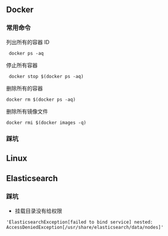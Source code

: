 ## Docker
### 常用命令
列出所有的容器 ID
```shell
 docker ps -aq
```
停止所有容器
```shell
 docker stop $(docker ps -aq)
```

删除所有的容器
```shell
docker rm $(docker ps -aq)
```

删除所有镜像文件
```shell
docker rmi $(docker images -q)
```

### 踩坑

## Linux


## Elasticsearch

### 踩坑
- 挂载目录没有给权限
```shell
'ElasticsearchException[failed to bind service] nested: AccessDeniedException[/usr/share/elasticsearch/data/nodes]'
```

















